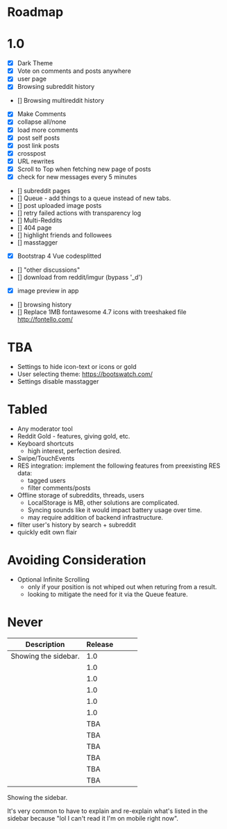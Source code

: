 # Roadmap

# 1.0

- [x] Dark Theme
- [x] Vote on comments and posts anywhere
- [x] user page
- [x] Browsing subreddit history
- [] Browsing multireddit history
- [x] Make Comments
- [x] collapse all/none
- [x] load more comments
- [x] post self posts
- [x] post link posts
- [x] crosspost
- [x] URL rewrites
- [x] Scroll to Top when fetching new page of posts
- [x] check for new messages every 5 minutes
- [] subreddit pages
- [] Queue - add things to a queue instead of new tabs.
- [] post uploaded image posts
- [] retry failed actions with transparency log
- [] Multi-Reddits
- [] 404 page
- [] highlight friends and followees
- [] masstagger
- [x] Bootstrap 4 Vue codesplitted
- [] "other discussions"
- [] download from reddit/imgur (bypass '\_d')
- [x] image preview in app
- [] browsing history
- [] Replace 1MB fontawesome 4.7 icons with treeshaked file http://fontello.com/

# TBA

- Settings to hide icon-text or icons or gold
- User selecting theme: https://bootswatch.com/
- Settings disable masstagger

# Tabled

- Any moderator tool
- Reddit Gold - features, giving gold, etc.
- Keyboard shortcuts
    - high interest, perfection desired.
- Swipe/TouchEvents
- RES integration: implement the following features from preexisting RES data:
    - tagged users
    - filter comments/posts
- Offline storage of subreddits, threads, users
    - LocalStorage is MB, other solutions are complicated.
    - Syncing sounds like it would impact battery usage over time.
    - may require addition of backend infrastructure.
- filter user's history by search + subreddit
- quickly edit own flair

# Avoiding Consideration

- Optional Infinite Scrolling
    - only if your position is not whiped out when returing from a result.
    - looking to mitigate the need for it via the Queue feature.


# Never

| Description | Release |   |   |   |
|---|---|---|---|---|
| Showing the sidebar. | 1.0 |   |   |   |
|   | 1.0 |   |   |   |
|   | 1.0 |   |   |   |
|   | 1.0 |   |   |   |
|   | 1.0 |   |   |   |
|   | 1.0 |   |   |   |
|   | TBA |   |   |   |
|   | TBA |   |   |   |
|   | TBA |   |   |   |
|   | TBA |   |   |   |
|   | TBA |   |   |   |
|   | TBA |   |   |   |


Showing the sidebar.

It's very common to have to explain and re-explain what's listed in the sidebar because "lol I can't read it I'm on mobile right now".
